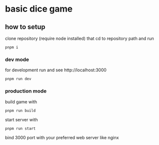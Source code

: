# basic dice game

## how to setup

clone repository (require node installed)
that cd to repository path and run

```
pnpm i
```

### dev mode

for development run and see http://localhost:3000

```
pnpm run dev
```

### production mode

build game with

```
pnpm run build
```

start server with

```
pnpm run start
```

bind 3000 port with your preferred web server like nginx
